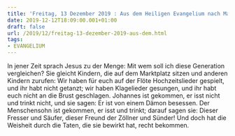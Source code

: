 ```yaml
---
title: 'Freitag, 13 Dezember 2019 : Aus dem Heiligen Evangelium nach Matthäus - Mt 11,16-19.'
date: 2019-12-12T18:09:00.001+01:00
draft: false
url: /2019/12/freitag-13-dezember-2019-aus-dem.html
tags: 
- EVANGELIUM
---
```


In jener Zeit sprach Jesus zu der Menge: Mit wem soll ich diese Generation vergleichen? Sie gleicht Kindern, die auf dem Marktplatz sitzen und anderen Kindern zurufen: Wir haben für euch auf der Flöte Hochzeitslieder gespielt, und ihr habt nicht getanzt; wir haben Klagelieder gesungen, und ihr habt euch nicht an die Brust geschlagen. Johannes ist gekommen, er isst nicht und trinkt nicht, und sie sagen: Er ist von einem Dämon besessen. Der Menschensohn ist gekommen, er isst und trinkt; darauf sagen sie: Dieser Fresser und Säufer, dieser Freund der Zöllner und Sünder! Und doch hat die Weisheit durch die Taten, die sie bewirkt hat, recht bekommen.